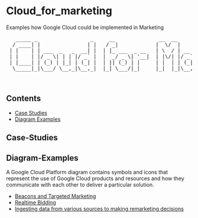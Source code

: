 # Cloud_for_marketing
Examples how Google Cloud could be implemented in Marketing

   <PRE>
   _____ _                 _     __              __  __            _        _   _             
  / ____| |               | |   / _|            |  \/  |          | |      | | (_)            
 | |    | | ___  _   _  __| |  | |_ ___  _ __   | \  / | __ _ _ __| | _____| |_ _ _ __   __ _ 
 | |    | |/ _ \| | | |/ _` |  |  _/ _ \| '__|  | |\/| |/ _` | '__| |/ / _ \ __| | '_ \ / _` |
 | |____| | (_) | |_| | (_| |  | || (_) | |     | |  | | (_| | |  |   <  __/ |_| | | | | (_| |
  \_____|_|\___/ \__,_|\__,_|  |_| \___/|_|     |_|  |_|\__,_|_|  |_|\_\___|\__|_|_| |_|\__, |
                                                                                         __/ |
                                                                                         |___/ 
</PRE>

## Contents

- [Case Studies](#Case-Studies)
- [Diagram Examples](#Diagram-Examples)


## Case-Studies

## Diagram-Examples
A Google Cloud Platform diagram contains symbols and icons that represent the use of Google Cloud products and resources and how they communicate with each other to deliver a particular solution. 

- [Beacons and Targeted Marketing](https://online.visual-paradigm.com/cn/diagram-examples/google-cloud-platform-diagram/beacons-and-targeted-marketing/)
- [Realtime Bidding](https://online.visual-paradigm.com/diagram-examples/google-cloud-platform-diagram/real-time-bidding-digital-marketing/)
- [Ingesting data from various sources to making remarketing decisions](https://cloud.google.com/solutions/images/marketing-warehouse-architecture.svg)



